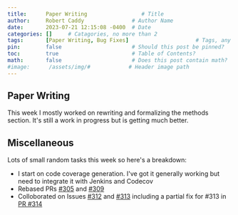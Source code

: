 ```yaml
---
title:      Paper Writing                 # Title
author:     Robert Caddy               # Author Name
date:       2023-07-21 12:15:08 -0400  # Date
categories: []     # Catagories, no more than 2
tags:       [Paper Writing, Bug Fixes]                     # Tags, any number
pin:        false                      # Should this post be pinned?
toc:        true                       # Table of Contents?
math:       false                      # Does this post contain math?
#image:      /assets/img/#            # Header image path
---
```

## Paper Writing

This week I mostly worked on rewriting and formalizing the methods section. It's still a work in progress but is getting much better.

## Miscellaneous

Lots of small random tasks this week so here's a breakdown:

- I start on code coverage generation. I've got it generally working but need to integrate it with Jenkins and Codecov
- Rebased PRs [#305](https://github.com/cholla-hydro/cholla/pull/305) and [#309](https://github.com/cholla-hydro/cholla/pull/309)
- Colloborated on Issues [#312](https://github.com/cholla-hydro/cholla/issues/312) and [#313](https://github.com/cholla-hydro/cholla/issues/313) including a partial fix for #313 in [PR #314](https://github.com/cholla-hydro/cholla/issues/314)
